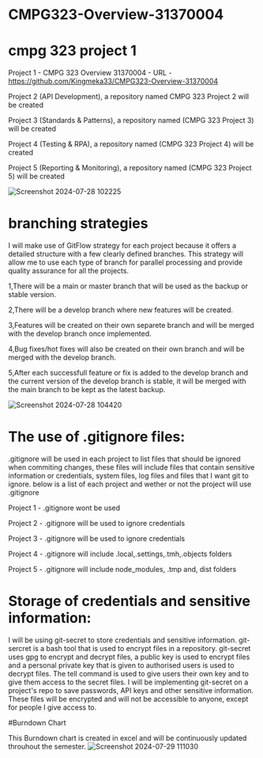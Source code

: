 # CMPG323-Overview-31370004


# cmpg 323 project 1
Project 1 - CMPG 323 Overview 31370004 - URL -https://github.com/Kingmeka33/CMPG323-Overview-31370004

Project 2 (API Development), a repository named CMPG 323 Project 2 will be created

Project 3 (Standards & Patterns), a repository named (CMPG 323 Project 3) will be created

Project 4 (Testing & RPA), a repository named (CMPG 323 Project 4) will be created

Project 5 (Reporting & Monitoring), a repository named (CMPG 323 Project 5) will be created

![Screenshot 2024-07-28 102225](https://github.com/user-attachments/assets/d91f4be2-41a4-4ab1-833c-f441514f1a95)

# branching strategies
I will make use of GitFlow strategy for each project because it offers a detailed structure with a few clearly defined branches. 
This strategy will allow me to use each type of branch for parallel processing and provide quality assurance for all the projects.

1,There will be a main or master branch that will be used as the backup or stable version.

2,There will be a develop branch where new features will be created.

3,Features will be created on their own separete branch and will be merged with the develop branch once implemented.

4,Bug fixes/hot fixes will also be created on their own branch and will be merged with the develop branch.

5,After each successfull feature or fix is added to the develop branch and the current version of the develop branch is stable, it will be merged with the main branch to be kept as the latest backup.

![Screenshot 2024-07-28 104420](https://github.com/user-attachments/assets/bf14cbd1-37e1-4b28-a614-9d3d714898f8)

# The use of .gitignore files:

.gitignore will be used in each project to list files that should be ignored when commiting changes, these files will include files that contain sensitive information or credentials, system files, log files and files that I want git to ignore.
below is a list of each project and wether or not the project will use .gitignore

Project 1 - .gitignore wont be used

Project 2 - .gitignore will be used to ignore credentials

Project 3 - .gitignore will be used to ignore credentials

Project 4 - .gitignore will include .local,.settings,.tmh,.objects folders

Project 5 - .gitignore will include node_modules, .tmp and, dist folders

# Storage of credentials and sensitive information:
I will be using git-secret to store credentials and sensitive information. git-sercret is a bash tool that is used to encrypt files in a repository. git-secret uses gpg to encrypt and decrypt files, a public key is used to encrypt files and a personal private key that is given to authorised users is used to decrypt files. The tell command is used to give users their own key and to give them access to the secret files. I will be implementing git-secret on a project's repo to save passwords, API keys and other sensitive information. These files will be encrypted and will not be accessible to anyone, except for people I give access to.

#Burndown Chart

This Burndown chart is created in excel and will be continuously updated throuhout the semester.
![Screenshot 2024-07-29 111030](https://github.com/user-attachments/assets/daf6e6d9-a771-446b-a2ee-8c39c931be9b)

